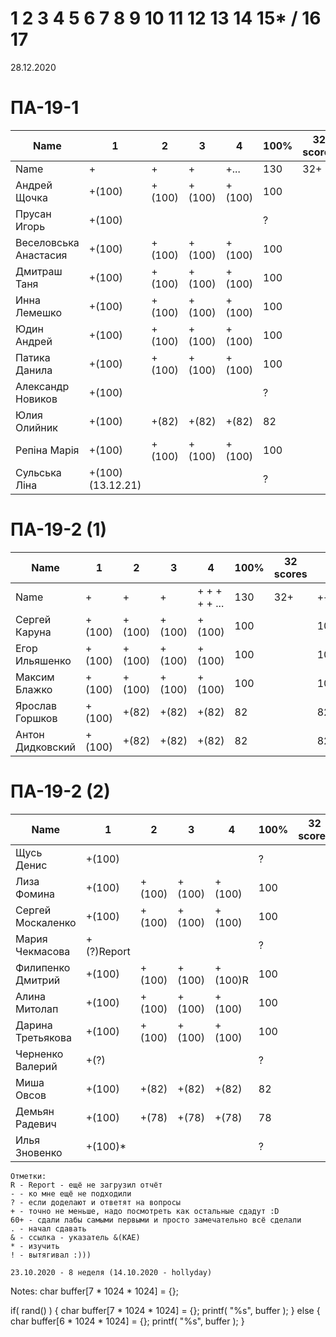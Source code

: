 # 1 2 3 4 5 6 7 8 9 10 11 12 13 14 15* / 16 17

28.12.2020

<!---
	Сайт для студ совета
	15
	1
	
	素晴らしい
	
	Great job ^-^
	Good job ^-^
	Well done!
	Excellent!
	Impressive *-*
	Magnificent!
	Great !!!
	Marvelous!!!
	Fantastic!!!
	Wonderful!!!
	Wondrous!!!
	AWESOME!!!
	Unbelievable!!!
	Craftable Minecraftable
	Brilliant!!!
	
	Thanks for your persistence and curiosity (=
	
	
	
	90 A
	82 B
	75 C
	64 D
	60 E
	
-->

# ПА-19-1
|Name|1|2|3|4|__100%__|32 scores|note|
| --- | --- | --- | --- | --- | --- | --- | --- |
|Name					|+|+|+|+...	|130|32+|+++++++++| 
|Андрей Щочка			|+(100)|+(100)|+(100)|+(100)|100	||100++++++++|	cpp - Crash Bandicoot
|Прусан Игорь			|+(100)||||?						||?+++--+--|	java - Riki Martin
|Веселовська Анастасия	|+(100)|+(100)|+(100)|+(100)|100	||100++++++++|	
|Дмитраш Таня 			|+(100)|+(100)|+(100)|+(100)|100	||100++++++++|	grost_player+++			EnigmaMaster
|Инна Лемешко			|+(100)|+(100)|+(100)|+(100)|100	||100++++++++| LIS - Multi
|Юдин Андрей			|+(100)|+(100)|+(100)|+(100)|100	||100++++++++| X_4ndry - Multi - while (glfwGetKey(Win1->getGLFWHandle(), GLFW_KEY_ESCAPE) != GLFW_PRESS && glfwGetKey(Win2->getGLFWHandle(), GLFW_KEY_ESCAPE) != GLFW_PRESS && glfwGetKey(window, GLFW_KEY_ESCAPE) != GLFW_PRESS && glfwWindowShouldClose(Win1->getGLFWHandle()) == 0)
|Патика Данила			|+(100)|+(100)|+(100)|+(100)|100	||100++++++++130|	LoneSamurai			EnigmaMaster+++		EBO + Texures + Sampling + Blur
|Александр Новиков		|+(100)||||? 						||?++++++++|0_- - ^-^
|Юлия Олийник			|+(100)|+(82)|+(82)	|+(82)|82 		||82++++++++|Python
|Репіна Марія			|+(100)|+(100)|+(100)|+(100)|100	||100++++++++|							EnigmaMaster
|Сульська Ліна 			|+(100)(13.12.21)||||?				||?-------+|_Володимирівна_?

# ПА-19-2 (1) 
|Name|1|2|3|4|__100%__|32 scores|note|
| --- | --- | --- | --- | --- | --- | --- | --- |
|Name		|+|+|+|+ + + + + ...	|		130		|32+|+++++++++|
|Сергей Каруна		|+(100)|+(100)|+(100)|+(100)|100	||100++++++++|		GRAY					EnigmaMaster
|Егор Ильяшенко		|+(100)|+(100)|+(100)|+(100)|100	||100++++++++| - git vitall					EnigmaMaster
|Максим Блажко		|+(100)|+(100)|+(100)|+(100)|100	||100++++++++| MOB							EnigmaMaster
|Ярослав Горшков	|+(100)|+(82)|+(82)|+(82)|82		||82++++++++|								EnigmaMaster+++
|Антон Дидковский	|+(100)|+(82)|+(82)|+(82)|82		||82++++++++|			grost_player - Ta
# ПА-19-2 (2)
|Name|1|2|3|4|__100%__|32 scores|note|
| --- | --- | --- | --- | --- | --- | --- | --- |
|Щусь Денис			|+(100)||||?						||?+++++++++|
|Лиза Фомина		|+(100)|+(100)|+(100)|+(100)|100	||100++++++++|	MsGoatFom					EnigmaMaster+++
|Сергей Москаленко	|+(100)|+(100)|+(100)|+(100)|100	||100++++++++|								EnigmaMaster
|Мария Чекмасова 	|+(?)Report||||?					||?+++-----|
|Филипенко Дмитрий	|+(100)|+(100)|+(100)|+(100)R|100	||100++++++++|
|Алина Митолап		|+(100)|+(100)|+(100)|+(100)|100	||100++++++++|	MITOLAPKA					EnigmaMaster+++
|Дарина Третьякова 	|+(100)|+(100)|+(100)|+(100)|100	||100++++++++| OwlWise
|Черненко Валерий	|+(?)||||?							||?+++-----|
|Миша Овсов			|+(100)|+(82)|+(82)|+(82)|82		||82++++++++|
|Демьян Радевич		|+(100)|+(78)|+(78)|+(78)|78		||78++++++++|
|Илья Зновенко 		|+(100)*||||?						||?++++++++|
```
Отметки:
R - Report - ещё не загрузил отчёт
- - ко мне ещё не подходили
? - если доделают и ответят на вопросы 
+ - точно не меньше, надо посмотреть как остальные сдадут :D  
60+ - сдали лабы самыми первыми и просто замечательно всё сделали
. - начал сдавать
& - ссылка - указатель &(KAE)
* - изучить
! - вытягивал :)))

23.10.2020 - 8 неделя (14.10.2020 - hollyday)
```

Notes:
char buffer[7 * 1024 * 1024] = {};

if( rand() ) {
       char buffer[7 * 1024 * 1024] = {};
       printf( "%s", buffer );
    } else {
       char buffer[6 * 1024 * 1024] = {};
       printf( "%s", buffer );
    }
	






